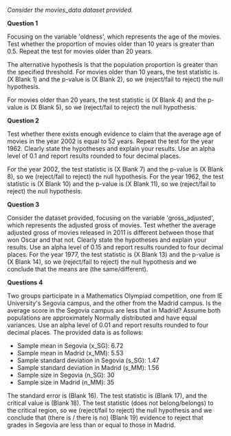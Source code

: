 *Consider the movies_data dataset provided.*

**Question 1**

Focusing on the variable 'oldness', which represents the age of the movies. Test whether the proportion of movies older than 10 years is greater than 0.5.
Repeat the test for movies older than 20 years. 

The alternative hypothesis is that the population proportion is greater than the specified threshold. For movies older than 10 years, the test statistic is (X Blank 1) and the p-value is (X Blank 2), so we (reject/fail to reject) the null hypothesis.

For movies older than 20 years, the test statistic is (X Blank 4) and the p-value is (X Blank 5), so we (reject/fail to reject) the null hypothesis.

**Question 2**

Test whether there exists enough evidence to claim that the average age of movies in the year 2002 is equal to 52 years. Repeat the test for the year 1962. Clearly state the hypotheses and explain your results. Use an alpha level of 0.1 and report results rounded to four decimal places.

For the year 2002, the test statistic is (X Blank 7) and the p-value is (X Blank 8), so we (reject/fail to reject) the null hypothesis. For the year 1962, the test statistic is (X Blank 10) and the p-value is (X Blank 11), so we (reject/fail to reject) the null hypothesis.


**Question 3**

Consider the dataset provided, focusing on the variable 'gross_adjusted', which represents the adjusted gross of movies. Test whether the average adjusted gross of movies released in 2011 is different between those that won Oscar and that not. Clearly state the hypotheses and explain your results. Use an alpha level of 0.15 and report results rounded to four decimal places.
For the year 1977, the test statistic is (X Blank 13) and the p-value is (X Blank 14), so we (reject/fail to reject) the null hypothesis and we conclude that the means are (the same/different).

**Questions 4**

Two groups participate in a Mathematics Olympiad competition, one from IE University's Segovia campus, and the other from the Madrid campus. Is the average score in the Segovia campus are less that in Madrid? Assume both populations are approximately Normally distributed and have equal variances. Use an alpha level of 0.01 and report results rounded to four decimal places. The provided data is as follows:

- Sample mean in Segovia (x_SG): 6.72 
- Sample mean in Madrid (x_MM): 5.53 
- Sample standard deviation in Segovia (s_SG): 1.47
- Sample standard deviation in Madrid (s_MM): 1.56
- Sample size in Segovia (n_SG): 30
- Sample size in Madrid (n_MM): 35

The standard error is (Blank 16). The test statistic is (Blank 17), and the critical value is (Blank 18). The test statistic (does not belong/belongs) to the critical region, so we (reject/fail to reject) the null hypothesis and we conclude that (there is / there is no) (Blank 19) evidence to reject that grades in Segovia are less than or equal to those in Madrid.

